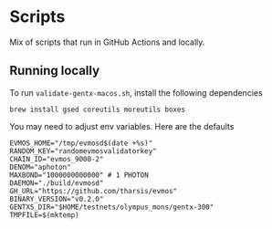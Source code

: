# Scripts

Mix of scripts that run in GitHub Actions and locally.

## Running locally
To run `validate-gentx-macos.sh`, install the following dependencies
```
brew install gsed coreutils moreutils boxes
```

You may need to adjust env variables. Here are the defaults
```
EVMOS_HOME="/tmp/evmosd$(date +%s)"
RANDOM_KEY="randomevmosvalidatorkey"
CHAIN_ID="evmos_9000-2"
DENOM="aphoton"
MAXBOND="1000000000000" # 1 PHOTON
DAEMON="./build/evmosd"
GH_URL="https://github.com/tharsis/evmos"
BINARY_VERSION="v0.2.0"
GENTXS_DIR="$HOME/testnets/olympus_mons/gentx-300"
TMPFILE=$(mktemp)
```